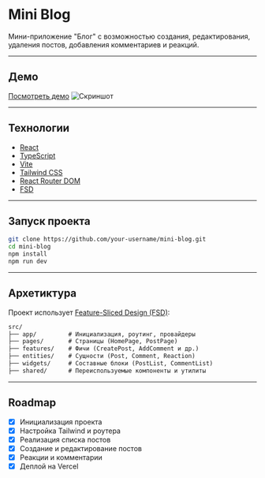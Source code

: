 # Mini Blog

Мини-приложение "Блог" с возможностью создания, редактирования, удаления постов, добавления комментариев и реакций.

---

## Демо

[Посмотреть демо](https://mini-blog.vercel.app)
![Скриншот](./public/screenshot.png) 

---

## Технологии

- [React](https://reactjs.org/)
- [TypeScript](https://www.typescriptlang.org/)
- [Vite](https://vitejs.dev/)
- [Tailwind CSS](https://tailwindcss.com/)
- [React Router DOM](https://reactrouter.com/)
- [FSD](https://feature-sliced.design/)

---

## Запуск проекта

```bash
git clone https://github.com/your-username/mini-blog.git
cd mini-blog
npm install
npm run dev
```

---

## Архетиктура

Проект использует [Feature-Sliced Design (FSD)](https://feature-sliced.design/):

```txt
src/
├── app/         # Инициализация, роутинг, провайдеры
├── pages/       # Страницы (HomePage, PostPage)
├── features/    # Фичи (CreatePost, AddComment и др.)
├── entities/    # Сущности (Post, Comment, Reaction)
├── widgets/     # Составные блоки (PostList, CommentList)
├── shared/      # Переиспользуемые компоненты и утилиты
```

---

## Roadmap

- [x] Инициализация проекта
- [x] Настройка Tailwind и роутера
- [x] Реализация списка постов
- [x] Создание и редактирование постов
- [x] Реакции и комментарии
- [x] Деплой на Vercel
